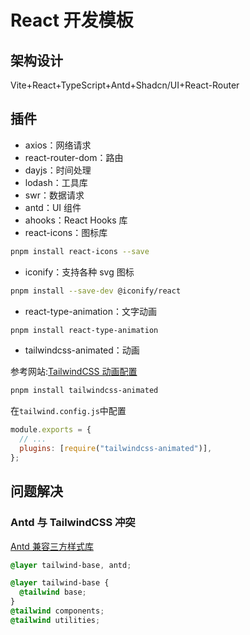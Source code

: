 # React 开发模板

## 架构设计

Vite+React+TypeScript+Antd+Shadcn/UI+React-Router

## 插件

- axios：网络请求
- react-router-dom：路由
- dayjs：时间处理
- lodash：工具库
- swr：数据请求
- antd：UI 组件
- ahooks：React Hooks 库
- react-icons：图标库

```bash
pnpm install react-icons --save
```

- iconify：支持各种 svg 图标

```bash
pnpm install --save-dev @iconify/react
```

- react-type-animation：文字动画

```bash
pnpm install react-type-animation
```

- tailwindcss-animated：动画

参考网站:[TailwindCSS 动画配置](https://www.tailwindcss-animated.com/)

```bash
pnpm install tailwindcss-animated
```

在`tailwind.config.js`中配置

```js
module.exports = {
  // ...
  plugins: [require("tailwindcss-animated")],
};
```

## 问题解决

### Antd 与 TailwindCSS 冲突

[Antd 兼容三方样式库](https://ant-design.antgroup.com/docs/react/compatible-style-cn#%E5%85%BC%E5%AE%B9%E4%B8%89%E6%96%B9%E6%A0%B7%E5%BC%8F%E5%BA%93)

```css
@layer tailwind-base, antd;

@layer tailwind-base {
  @tailwind base;
}
@tailwind components;
@tailwind utilities;
```
